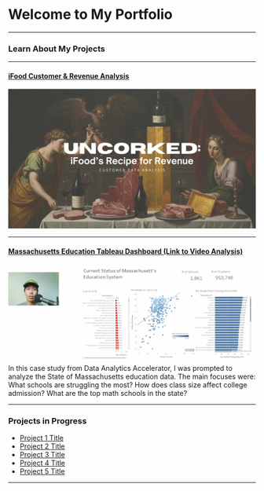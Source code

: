 # Welcome to My Portfolio

---

### Learn About My Projects

---
#### [iFood Customer & Revenue Analysis](https://www.linkedin.com/pulse/uncorked-ifoods-recipe-revenue-joseph-pascual-qfsvc/?trackingId=q9ZSaOwrQ7W2otIOFl7nIA%3D%3D)
[<img src="images/Your paragraph text(1).png?raw=true"/>](https://www.linkedin.com/pulse/uncorked-ifoods-recipe-revenue-joseph-pascual-qfsvc/?trackingId=q9ZSaOwrQ7W2otIOFl7nIA%3D%3D)

---
#### [Massachusetts Education Tableau Dashboard (Link to Video Analysis)](https://www.linkedin.com/posts/josephpascual_educationdata-dataanalysis-massachusetts-activity-7279251041768939521-KozZ?utm_source=share&utm_medium=member_desktop)
[<img src="images/Screenshot 2025-01-03 155210.png?raw=true"/>](https://public.tableau.com/app/profile/joseph.pascual/viz/MassSchoolData_17349314001910/Dashboard1#1)
In this case study from Data Analytics Accelerator, I was prompted to analyze the State of Massachusetts education data. The main focuses were:
What schools are struggling the most?
How does class size affect college admission?
What are the top math schools in the state? 

---

### Projects in Progress

- [Project 1 Title](http://example.com/)
- [Project 2 Title](http://example.com/)
- [Project 3 Title](http://example.com/)
- [Project 4 Title](http://example.com/)
- [Project 5 Title](http://example.com/)

---




